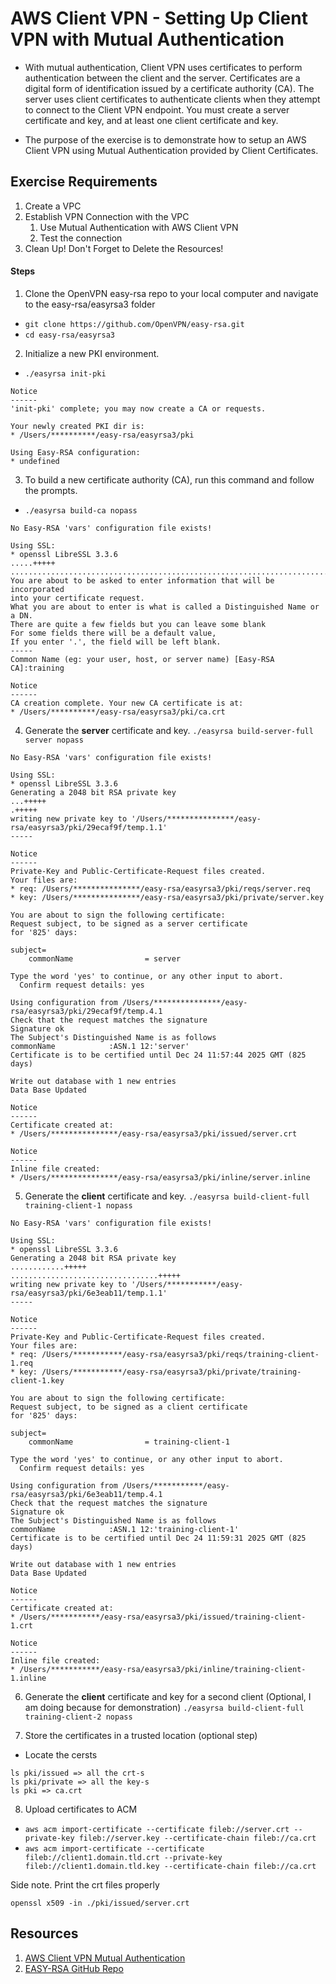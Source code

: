 # AWS Client VPN - Setting Up Client VPN with Mutual Authentication
- With mutual authentication, Client VPN uses certificates to perform authentication between the client and the server. Certificates are a digital form of identification issued by a certificate authority (CA). The server uses client certificates to authenticate clients when they attempt to connect to the Client VPN endpoint. You must create a server certificate and key, and at least one client certificate and key.

- The purpose of the exercise is to demonstrate how to setup an AWS Client VPN using Mutual Authentication provided by Client Certificates.

## Exercise Requirements
1. Create a VPC
1. Establish VPN Connection with the VPC
    1. Use Mutual Authentication with AWS Client VPN
    1. Test the connection
1. Clean Up! Don't Forget to Delete the Resources!


#### Steps

1. Clone the OpenVPN easy-rsa repo to your local computer and navigate to the easy-rsa/easyrsa3 folder
- `git clone https://github.com/OpenVPN/easy-rsa.git`
- `cd easy-rsa/easyrsa3`


2. Initialize a new PKI environment.
- `./easyrsa init-pki`
```
Notice
------
'init-pki' complete; you may now create a CA or requests.

Your newly created PKI dir is:
* /Users/**********/easy-rsa/easyrsa3/pki

Using Easy-RSA configuration:
* undefined
```


3. To build a new certificate authority (CA), run this command and follow the prompts.
- `./easyrsa build-ca nopass`
```
No Easy-RSA 'vars' configuration file exists!

Using SSL:
* openssl LibreSSL 3.3.6
.....+++++
..............................................................................+++++
You are about to be asked to enter information that will be incorporated
into your certificate request.
What you are about to enter is what is called a Distinguished Name or a DN.
There are quite a few fields but you can leave some blank
For some fields there will be a default value,
If you enter '.', the field will be left blank.
-----
Common Name (eg: your user, host, or server name) [Easy-RSA CA]:training

Notice
------
CA creation complete. Your new CA certificate is at:
* /Users/**********/easy-rsa/easyrsa3/pki/ca.crt
```

4. Generate the **server** certificate and key.
`./easyrsa build-server-full server nopass`

```
No Easy-RSA 'vars' configuration file exists!

Using SSL:
* openssl LibreSSL 3.3.6
Generating a 2048 bit RSA private key
...+++++
.+++++
writing new private key to '/Users/***************/easy-rsa/easyrsa3/pki/29ecaf9f/temp.1.1'
-----

Notice
------
Private-Key and Public-Certificate-Request files created.
Your files are:
* req: /Users/***************/easy-rsa/easyrsa3/pki/reqs/server.req
* key: /Users/***************/easy-rsa/easyrsa3/pki/private/server.key 

You are about to sign the following certificate:
Request subject, to be signed as a server certificate 
for '825' days:

subject=
    commonName                = server

Type the word 'yes' to continue, or any other input to abort.
  Confirm request details: yes

Using configuration from /Users/***************/easy-rsa/easyrsa3/pki/29ecaf9f/temp.4.1
Check that the request matches the signature
Signature ok
The Subject's Distinguished Name is as follows
commonName            :ASN.1 12:'server'
Certificate is to be certified until Dec 24 11:57:44 2025 GMT (825 days)

Write out database with 1 new entries
Data Base Updated

Notice
------
Certificate created at:
* /Users/***************/easy-rsa/easyrsa3/pki/issued/server.crt

Notice
------
Inline file created:
* /Users/***************/easy-rsa/easyrsa3/pki/inline/server.inline
```


5. Generate the **client** certificate and key.
`./easyrsa build-client-full training-client-1 nopass`

```
No Easy-RSA 'vars' configuration file exists!

Using SSL:
* openssl LibreSSL 3.3.6
Generating a 2048 bit RSA private key
............+++++
.................................+++++
writing new private key to '/Users/***********/easy-rsa/easyrsa3/pki/6e3eab11/temp.1.1'
-----

Notice
------
Private-Key and Public-Certificate-Request files created.
Your files are:
* req: /Users/***********/easy-rsa/easyrsa3/pki/reqs/training-client-1.req
* key: /Users/***********/easy-rsa/easyrsa3/pki/private/training-client-1.key 

You are about to sign the following certificate:
Request subject, to be signed as a client certificate 
for '825' days:

subject=
    commonName                = training-client-1

Type the word 'yes' to continue, or any other input to abort.
  Confirm request details: yes

Using configuration from /Users/***********/easy-rsa/easyrsa3/pki/6e3eab11/temp.4.1
Check that the request matches the signature
Signature ok
The Subject's Distinguished Name is as follows
commonName            :ASN.1 12:'training-client-1'
Certificate is to be certified until Dec 24 11:59:31 2025 GMT (825 days)

Write out database with 1 new entries
Data Base Updated

Notice
------
Certificate created at:
* /Users/***********/easy-rsa/easyrsa3/pki/issued/training-client-1.crt

Notice
------
Inline file created:
* /Users/***********/easy-rsa/easyrsa3/pki/inline/training-client-1.inline
```

6. Generate the **client** certificate and key for a second client (Optional, I am doing because for demonstration)
`./easyrsa build-client-full training-client-2 nopass`

7. Store the certificates in a trusted location (optional step)
- Locate the cersts
```
ls pki/issued => all the crt-s
ls pki/private => all the key-s
ls pki => ca.crt
```

8. Upload certificates to ACM
- `aws acm import-certificate --certificate fileb://server.crt --private-key fileb://server.key --certificate-chain fileb://ca.crt`
- `aws acm import-certificate --certificate fileb://client1.domain.tld.crt --private-key fileb://client1.domain.tld.key --certificate-chain fileb://ca.crt`

Side note. Print the crt files properly
```
openssl x509 -in ./pki/issued/server.crt
```

## Resources
1. [AWS Client VPN Mutual Authentication](https://docs.aws.amazon.com/vpn/latest/clientvpn-admin/mutual.html)
1. [EASY-RSA GitHub Repo](https://github.com/OpenVPN/easy-rsa.git)